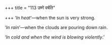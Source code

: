 +++
title = "113 उष्णे वर्षति"

+++
‘*In heat*’—when the sun is very strong.

‘*In rain*’—when the clouds are pouring down rain.

‘*In cold and when the wind is blowing violently*.’


